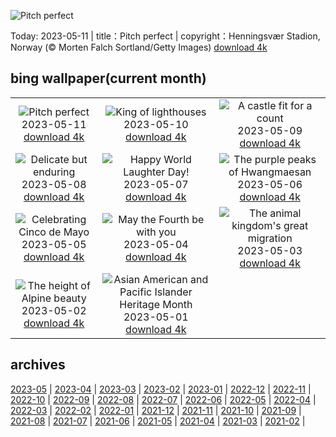 ![Pitch perfect](https://cn.bing.com/th?id=OHR.FootballField_EN-US1266832046_UHD.jpg&w=1000)

Today: 2023-05-11 | title：Pitch perfect | copyright：Henningsvær Stadion, Norway (© Morten Falch Sortland/Getty Images) [download 4k](https://cn.bing.com/th?id=OHR.FootballField_EN-US1266832046_UHD.jpg)

## bing wallpaper(current month)

|  |  |  |
| :----: | :----: | :----: |
| ![Pitch perfect](https://cn.bing.com/th?id=OHR.FootballField_EN-US1266832046_UHD.jpg&pid=hp&w=384&h=216&rs=1&c=4) <br/>2023-05-11 [download 4k](https://cn.bing.com/th?id=OHR.FootballField_EN-US1266832046_UHD.jpg)| ![King of lighthouses](https://cn.bing.com/th?id=OHR.CordouanLighthouse_EN-US1179388866_UHD.jpg&pid=hp&w=384&h=216&rs=1&c=4) <br/>2023-05-10 [download 4k](https://cn.bing.com/th?id=OHR.CordouanLighthouse_EN-US1179388866_UHD.jpg)| ![A castle fit for a count](https://cn.bing.com/th?id=OHR.MountCetatea_EN-US0862689024_UHD.jpg&pid=hp&w=384&h=216&rs=1&c=4) <br/>2023-05-09 [download 4k](https://cn.bing.com/th?id=OHR.MountCetatea_EN-US0862689024_UHD.jpg)|
| ![Delicate but enduring](https://cn.bing.com/th?id=OHR.TheChaps_EN-US0810025310_UHD.jpg&pid=hp&w=384&h=216&rs=1&c=4) <br/>2023-05-08 [download 4k](https://cn.bing.com/th?id=OHR.TheChaps_EN-US0810025310_UHD.jpg)| ![Happy World Laughter Day!](https://cn.bing.com/th?id=OHR.SealLaughing_EN-US0742497806_UHD.jpg&pid=hp&w=384&h=216&rs=1&c=4) <br/>2023-05-07 [download 4k](https://cn.bing.com/th?id=OHR.SealLaughing_EN-US0742497806_UHD.jpg)| ![The purple peaks of Hwangmaesan](https://cn.bing.com/th?id=OHR.HwangmaesanAzaleas_EN-US0649441292_UHD.jpg&pid=hp&w=384&h=216&rs=1&c=4) <br/>2023-05-06 [download 4k](https://cn.bing.com/th?id=OHR.HwangmaesanAzaleas_EN-US0649441292_UHD.jpg)|
| ![Celebrating Cinco de Mayo](https://cn.bing.com/th?id=OHR.Popocatepetl_EN-US0582960818_UHD.jpg&pid=hp&w=384&h=216&rs=1&c=4) <br/>2023-05-05 [download 4k](https://cn.bing.com/th?id=OHR.Popocatepetl_EN-US0582960818_UHD.jpg)| ![May the Fourth be with you](https://cn.bing.com/th?id=OHR.RebelBase_EN-US9162228478_UHD.jpg&pid=hp&w=384&h=216&rs=1&c=4) <br/>2023-05-04 [download 4k](https://cn.bing.com/th?id=OHR.RebelBase_EN-US9162228478_UHD.jpg)| ![The animal kingdom's great migration](https://cn.bing.com/th?id=OHR.ThreeWildebeest_EN-US9446203427_UHD.jpg&pid=hp&w=384&h=216&rs=1&c=4) <br/>2023-05-03 [download 4k](https://cn.bing.com/th?id=OHR.ThreeWildebeest_EN-US9446203427_UHD.jpg)|
| ![The height of Alpine beauty](https://cn.bing.com/th?id=OHR.KlostersSerneus_EN-US9360254697_UHD.jpg&pid=hp&w=384&h=216&rs=1&c=4) <br/>2023-05-02 [download 4k](https://cn.bing.com/th?id=OHR.KlostersSerneus_EN-US9360254697_UHD.jpg)| ![Asian American and Pacific Islander Heritage Month](https://cn.bing.com/th?id=OHR.KoreanBell_EN-US9211069806_UHD.jpg&pid=hp&w=384&h=216&rs=1&c=4) <br/>2023-05-01 [download 4k](https://cn.bing.com/th?id=OHR.KoreanBell_EN-US9211069806_UHD.jpg)|

## archives

[2023-05](./archives/en-US/2023-05.md) | [2023-04](./archives/en-US/2023-04.md) | [2023-03](./archives/en-US/2023-03.md) | [2023-02](./archives/en-US/2023-02.md) | [2023-01](./archives/en-US/2023-01.md) | [2022-12](./archives/en-US/2022-12.md) | [2022-11](./archives/en-US/2022-11.md) | [2022-10](./archives/en-US/2022-10.md) |
[2022-09](./archives/en-US/2022-09.md) | [2022-08](./archives/en-US/2022-08.md) | [2022-07](./archives/en-US/2022-07.md) | [2022-06](./archives/en-US/2022-06.md) | [2022-05](./archives/en-US/2022-05.md) | [2022-04](./archives/en-US/2022-04.md) | [2022-03](./archives/en-US/2022-03.md) | [2022-02](./archives/en-US/2022-02.md) |
[2022-01](./archives/en-US/2022-01.md) | [2021-12](./archives/en-US/2021-12.md) | [2021-11](./archives/en-US/2021-11.md) | [2021-10](./archives/en-US/2021-10.md) | [2021-09](./archives/en-US/2021-09.md) | [2021-08](./archives/en-US/2021-08.md) | [2021-07](./archives/en-US/2021-07.md) | [2021-06](./archives/en-US/2021-06.md) |
[2021-05](./archives/en-US/2021-05.md) | [2021-04](./archives/en-US/2021-04.md) | [2021-03](./archives/en-US/2021-03.md) | [2021-02](./archives/en-US/2021-02.md) |
